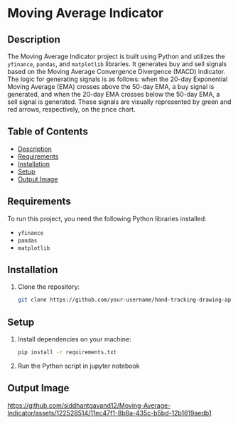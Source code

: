# Moving Average Indicator

## Description
The Moving Average Indicator project is built using Python and utilizes the `yfinance`, `pandas`, and `matplotlib` libraries. It generates buy and sell signals based on the Moving Average Convergence Divergence (MACD) indicator. The logic for generating signals is as follows: when the 20-day Exponential Moving Average (EMA) crosses above the 50-day EMA, a buy signal is generated, and when the 20-day EMA crosses below the 50-day EMA, a sell signal is generated. These signals are visually represented by green and red arrows, respectively, on the price chart.

## Table of Contents
- [Description](#description)
- [Requirements](#requirements)
- [Installation](#installation)
- [Setup](#setup)
- [Output Image](#output-image)

## Requirements
To run this project, you need the following Python libraries installed:
- `yfinance`
- `pandas`
- `matplotlib`

## Installation

1. Clone the repository:

   ```bash
   git clone https://github.com/your-username/hand-tracking-drawing-app.git

## Setup

1. Install dependencies on your machine:

    ```bash
   pip install -r requirements.txt

2. Run the Python script in jupyter notebook

## Output Image

   https://github.com/siddhantgavand12/Moving-Average-Indicator/assets/122528514/11ec47f1-8b8a-435c-b5bd-12b1619aedb1

   
    
